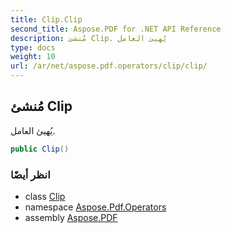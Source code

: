 ```yaml
---
title: Clip.Clip
second_title: Aspose.PDF for .NET API Reference
description: مُنشئ Clip. يُهيئ العامل
type: docs
weight: 10
url: /ar/net/aspose.pdf.operators/clip/clip/
---
```

## مُنشئ Clip

يُهيئ العامل.

```csharp
public Clip()
```

### انظر أيضًا

* class [Clip](../)
* namespace [Aspose.Pdf.Operators](../../../aspose.pdf.operators/)
* assembly [Aspose.PDF](../../../)